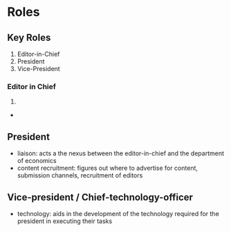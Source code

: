 # Roles 

## Key Roles
1) Editor-in-Chief
2) President
3) Vice-President

### Editor in Chief
1. 
- 

## President
- liaison: acts a the nexus between the editor-in-chief and the department of economics
- content recruitment: figures out where to advertise for content, submission channels, recruitment of editors

## Vice-president / Chief-technology-officer
- technology: aids in the development of the technology required for the  president in executing their tasks
